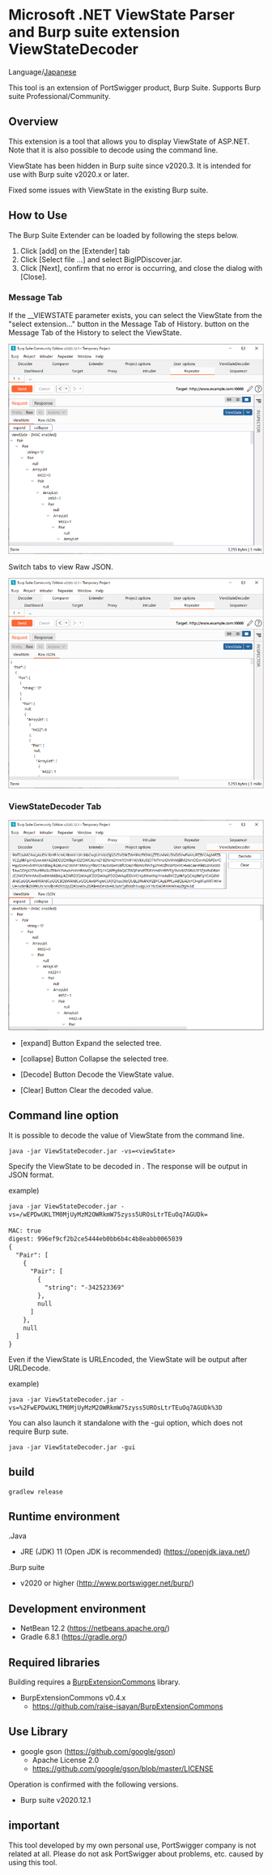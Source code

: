 Microsoft .NET ViewState Parser and Burp suite extension ViewStateDecoder
=============

Language/[Japanese](Readme-ja.md)

This tool is an extension of PortSwigger product, Burp Suite.
Supports Burp suite Professional/Community.


## Overview

This extension is a tool that allows you to display ViewState of ASP.NET.
Note that it is also possible to decode using the command line.

ViewState has been hidden in Burp suite since v2020.3.
It is intended for use with Burp suite v2020.x or later.

Fixed some issues with ViewState in the existing Burp suite.

## How to Use

The Burp Suite Extender can be loaded by following the steps below.

1. Click [add] on the [Extender] tab
2. Click [Select file ...] and select BigIPDiscover.jar.
3. Click [Next], confirm that no error is occurring, and close the dialog with [Close].

### Message Tab

If the __VIEWSTATE parameter exists, you can select the ViewState from the "select extension..." button in the Message Tab of History. button on the Message Tab of the History to select the ViewState.

![ViewState-Tree Tab](/image/ViewState-Tree.png)

Switch tabs to view Raw JSON.

![ViewState-JSON Tab](/image/ViewState-JSON.png)

### ViewStateDecoder Tab

![ViewStateDecoder Tab](/image/ViewStateDecoder.png)

- [expand] Button
    Expand the selected tree.

- [collapse] Button
    Collapse the selected tree.

- [Decode] Button
    Decode the ViewState value.

- [Clear] Button
    Clear the decoded value.

## Command line option

It is possible to decode the value of ViewState from the command line.

```
java -jar ViewStateDecoder.jar -vs=<viewState>
```

Specify the ViewState to be decoded in <viewState>. The response will be output in JSON format.

example)
```
java -jar ViewStateDecoder.jar -vs=/wEPDwUKLTM0MjUyMzM2OWRkmW75zyss5UROsLtrTEuOq7AGUDk=

MAC: true
digest: 996ef9cf2b2ce5444eb0bb6b4c4b8eabb0065039
{
  "Pair": [
    {
      "Pair": [
        {
          "string": "-342523369"
        },
        null
      ]
    },
    null
  ]
}
```

Even if the ViewState is URLEncoded, the ViewState will be output after URLDecode.

example)
```
java -jar ViewStateDecoder.jar -vs=%2FwEPDwUKLTM0MjUyMzM2OWRkmW75zyss5UROsLtrTEuOq7AGUDk%3D
```

You can also launch it standalone with the -gui option, which does not require Burp sute.

```
java -jar ViewStateDecoder.jar -gui
```

## build

```
gradlew release
```

## Runtime environment

.Java
* JRE (JDK) 11 (Open JDK is recommended) (https://openjdk.java.net/)

.Burp suite
* v2020 or higher (http://www.portswigger.net/burp/)

## Development environment
* NetBean 12.2 (https://netbeans.apache.org/)
* Gradle 6.8.1 (https://gradle.org/)

## Required libraries
Building requires a [BurpExtensionCommons](https://github.com/raise-isayan/BurpExtensionCommons) library.
* BurpExtensionCommons v0.4.x
  * https://github.com/raise-isayan/BurpExtensionCommons

## Use Library

* google gson (https://github.com/google/gson)
  * Apache License 2.0
  * https://github.com/google/gson/blob/master/LICENSE

Operation is confirmed with the following versions.
* Burp suite v2020.12.1

## important
This tool developed by my own personal use, PortSwigger company is not related at all. Please do not ask PortSwigger about problems, etc. caused by using this tool.
